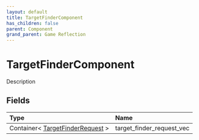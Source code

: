 ```yaml
---
layout: default
title: TargetFinderComponent
has_children: false
parent: Component
grand_parent: Game Reflection
---
```

# TargetFinderComponent
Description 

## Fields

| Type | Name |
|:----------|:--------------|
| Container< [TargetFinderRequest](/riftbreaker-wiki/docs/game-reflection/classes/target_finder_request/) > | target_finder_request_vec |

